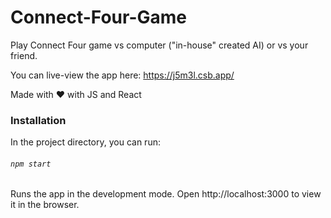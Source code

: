 # Connect-Four-Game

Play Connect Four game vs computer ("in-house" created AI) or vs your friend.

You can live-view the app here: https://j5m3l.csb.app/

Made with ❤️ with JS and React

### Installation

In the project directory, you can run:

###### `npm start`

Runs the app in the development mode.
Open http://localhost:3000 to view it in the browser.
